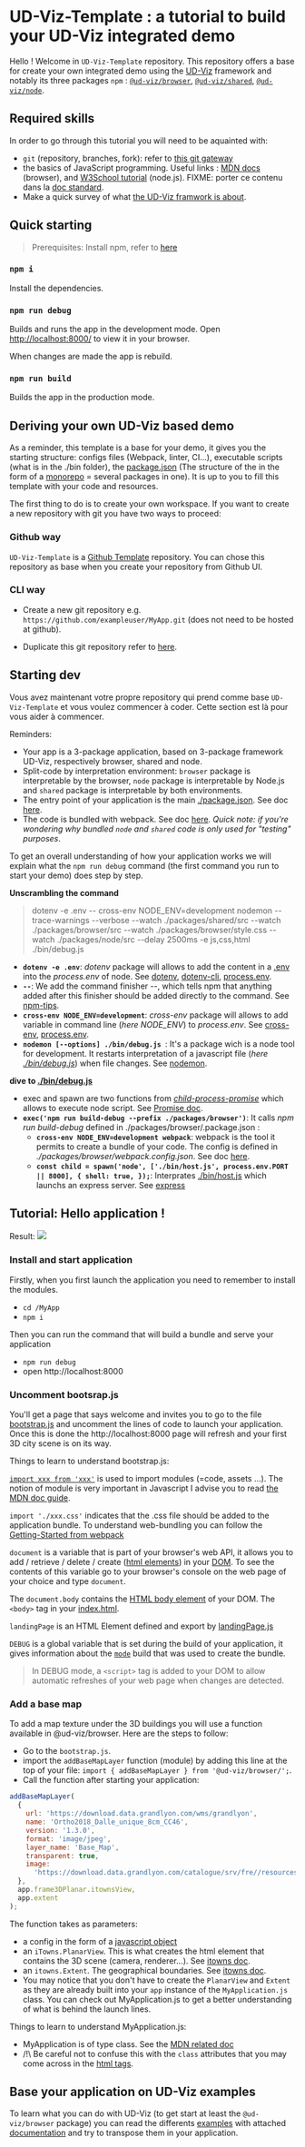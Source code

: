 # UD-Viz-Template : a tutorial to build your UD-Viz integrated demo

Hello !
Welcome in `UD-Viz-Template` repository. This repository offers a base for create your own integrated demo using the [UD-Viz](https://github.com/VCityTeam/UD-Viz) framework and notably its three packages `npm` : [`@ud-viz/browser`](https://www.npmjs.com/package/@ud-viz/browser), [`@ud-viz/shared`](https://www.npmjs.com/package/@ud-viz/shared), [`@ud-viz/node`](https://www.npmjs.com/package/@ud-viz/node).  

## Required skills

In order to go through this tutorial you will need to be aquainted with:
- `git` (repository, branches, fork): refer to [this git gateway](https://github.com/VCityTeam/UD-SV/blob/master/Tools/ToolGit.md)
- the basics of JavaScript programming. Useful links : [MDN docs](https://developer.mozilla.org/en-US/docs/Learn/Getting_started_with_the_web/JavaScript_basics) (browser), and [W3School tutorial](https://www.w3schools.com/nodejs/nodejs_get_started.asp) (node.js). FIXME: porter ce contenu dans la [doc standard](https://github.com/VCityTeam/UD-SV/blob/master/Tools/ToolJavaScript.md).
- Make a quick survey of what [the UD-Viz framwork is about](https://github.com/VCityTeam/UD-Viz).

## Quick starting

> Prerequisites: Install npm, refer to [here](https://github.com/VCityTeam/UD-SV/blob/master/Tools/ToolNpm.md)

### `npm i`

Install the dependencies.

### `npm run debug`

Builds and runs the app in the development mode.
Open [http://localhost:8000/](http://localhost:8000/) to view it in your browser.

When changes are made the app is rebuild.

### `npm run build`

Builds the app in the production mode.

## Deriving your own UD-Viz based demo

As a reminder, this template is a base for your demo, it gives you the starting structure: configs files (Webpack, linter, CI...), executable scripts (what is in the ./bin folder), the [package.json](./package.json) (The structure of the in the form of a [monorepo](https://en.wikipedia.org/wiki/Monorepo?useskin=vector) = several packages in one). It is up to you to fill this template with your code and resources.

The first thing to do is to create your own workspace. If you want to create a new repository with git you have two ways to proceed:

### Github way

`UD-Viz-Template` is a [Github Template](https://docs.github.com/en/repositories/creating-and-managing-repositories/creating-a-repository-from-a-template) repository. You can chose this repository as base when you create your repository from Github UI.

### CLI way

- Create a new git repository e.g. `https://github.com/exampleuser/MyApp.git` (does not need to be hosted at github).

- Duplicate this git repository refer to [here](https://docs.github.com/en/repositories/creating-and-managing-repositories/duplicating-a-repository#mirroring-a-repository).


## Starting dev

Vous avez maintenant votre propre repository qui prend comme base `UD-Viz-Template` et vous voulez commencer à coder. Cette section est là pour vous aider à commencer.

Reminders:
- Your app is a 3-package application, based on 3-package framework UD-Viz, respectively browser, shared and node. 
- Split-code by interpretation environment:  `browser` package is interpretable by the browser,  `node` package is interpretable by Node.js and  `shared` package is interpretable by both environments.
- The entry point of your application is the main [./package.json](./package.json). See doc [here](https://docs.npmjs.com/cli/v6/configuring-npm/package-json).
- The code is bundled with webpack. See doc [here](https://webpack.js.org/concepts/). *Quick note: if you're wondering why bundled `node` and `shared` code is only used for "testing" purposes*. 

To get an overall understanding of how your application works we will explain what the `npm run debug` command (the first command you run to start your demo) does step by step.

**Unscrambling the command**

> dotenv -e .env -- cross-env NODE_ENV=development nodemon --trace-warnings --verbose --watch ./packages/shared/src --watch ./packages/browser/src --watch ./packages/browser/style.css --watch ./packages/node/src  --delay 2500ms -e js,css,html ./bin/debug.js

- **`dotenv -e .env`**: *dotenv* package will allows to add the content in a [.env](./.env) into the *process.env* of node. See [dotenv](https://www.npmjs.com/package/dotenv), [dotenv-cli](https://www.npmjs.com/package/dotenv-cli), [process.env](https://nodejs.org/dist/latest-v8.x/docs/api/process.html#process_process_env).
- **`--`**: We add the command finisher --, which tells npm that anything added after this finisher should be added directly to the command. See [npm-tips](https://corgibytes.com/blog/2017/04/18/npm-tips/).
- **`cross-env NODE_ENV=development`**: *cross-env* package will allows to add variable in command line (*here NODE_ENV*) to *process.env*. See [cross-env](https://www.npmjs.com/package/cross-env), [process.env](https://nodejs.org/dist/latest-v8.x/docs/api/process.html#process_process_env).
- **`nodemon [--options] ./bin/debug.js `**: It's a package wich is a node tool for development. It restarts interpretation of a javascript file (*here [./bin/debug.js](./bin/debug.js)*) when file changes. See [nodemon](https://www.npmjs.com/package/nodemon).

**dive to [./bin/debug.js](./bin/debug.js)**

- exec and spawn are two functions from [*child-process-promise*](https://www.npmjs.com/package/child-process-promise) which allows to execute node script. See [Promise doc](https://developer.mozilla.org/en-US/docs/Web/JavaScript/Reference/Global_Objects/Promise).
- **`exec('npm run build-debug --prefix ./packages/browser')`**: It calls *npm run build-debug* defined in ./packages/browser/.package.json :
  - **`cross-env NODE_ENV=development webpack`**: webpack is the tool it permits to create a bundle of your code. The config is defined in *./packages/browser/webpack.config.json*. See doc [here](https://webpack.js.org/concepts/).
  - **`const child = spawn('node', ['./bin/host.js', process.env.PORT || 8000], { shell: true, });`**: Interprates [./bin/host.js](./bin/host.js) which launchs an express server. See [express](https://www.npmjs.com/package/express)

## Tutorial: Hello application !

Result:
![](doc\img\ResultMyApplication.png)

### Install and start application

Firstly, when you first launch the application you need to remember to install the modules.
- `cd /MyApp`
- `npm i`

Then you can run the command that will build a bundle and serve your application
- `npm run debug`
- open http://localhost:8000

### Uncomment bootsrap.js

You'll get a page that says welcome and invites you to go to the file [bootstrap.js](./packages/browser/src/bootstrap.js) and uncomment the lines of code to launch your application. Once this is done the http://localhost:8000 page will refresh and your first 3D city scene is on its way.

Things to learn to understand bootstrap.js:

[`import xxx from 'xxx'`](https://developer.mozilla.org/en-US/docs/Web/JavaScript/Reference/Statements/import) is used to import modules (=code, assets ...). The notion of module is very important in Javascript I advise you to read [the MDN doc guide](https://developer.mozilla.org/en-US/docs/Web/JavaScript/Guide/Modules).

`import './xxx.css'` indicates that the .css file should be added to the application bundle. To understand web-bundling you can follow the [Getting-Started from webpack](https://webpack.js.org/guides/getting-started/)

`document` is a variable that is part of your browser's web API, it allows you to add / retrieve / delete / create ([html elements](https://developer.mozilla.org/en-US/docs/Web/API/HTMLElement)) in your [DOM](https://developer.mozilla.org/en-US/docs/Web/API/Document_object_model/Using_the_Document_Object_Model#what_is_a_dom_tree).
To see the contents of this variable go to your browser's console on the web page of your choice and type `document`. 

The `document.body` contains the [HTML body element](https://developer.mozilla.org/en-US/docs/Web/API/HTMLBodyElement) of your DOM. The `<body>` tag in your [index.html](./packages/browser/index.html).

`landingPage` is an HTML Element defined and export by [landingPage.js](./packages/browser/src/landingPage.js) 

`DEBUG` is a global variable that is set during the build of your application, it gives information about the [`mode`](https://webpack.js.org/configuration/mode/) build that was used to create the bundle.
> In DEBUG mode, a `<script>` tag is added to your DOM to allow automatic refreshes of your web page when changes are detected.  

### Add a base map

To add a map texture under the 3D buildings you will use a function available in @ud-viz/browser. Here are the steps to follow:
- Go to the `bootstrap.js`.
- import the `addBaseMapLayer` function (module) by adding this line at the top of your file: `import { addBaseMapLayer } from '@ud-viz/browser/';`.
- Call the function after starting your application:
```js
addBaseMapLayer(
  {
    url: 'https://download.data.grandlyon.com/wms/grandlyon',
    name: 'Ortho2018_Dalle_unique_8cm_CC46',
    version: '1.3.0',
    format: 'image/jpeg',
    layer_name: 'Base_Map',
    transparent: true,
    image:
      'https://download.data.grandlyon.com/catalogue/srv/fre//resources.get?uuid=7e0bab06-ff3b-453e-9b72-e16b8f08d926&fname=ortho2018_s.png',
  },
  app.frame3DPlanar.itownsView,
  app.extent
);
```
The function takes as parameters:
- a config in the form of a [javascript object](https://developer.mozilla.org/en-US/docs/Web/JavaScript/Reference/Operators/Object_initializer)
- an `iTowns.PlanarView`. This is what creates the html element that contains the 3D scene (camera, renderer...). See [itowns doc](http://www.itowns-project.org/itowns/docs/#api/View/PlanarView).   
- an `itowns.Extent`. The geographical boundaries. See [itowns doc](http://www.itowns-project.org/itowns/docs/#api/Geographic/Extent). 
- You may notice that you don't have to create the `PlanarView` and `Extent` as they are already built into your `app` instance of the `MyApplication.js` class. You can check out MyApplication.js to get a better understanding of what is behind the launch lines.

Things to learn to understand MyApplication.js:
- MyApplication is of type class. See the [MDN related doc](https://developer.mozilla.org/en-US/docs/Web/JavaScript/Reference/Classes) 
- /!\ Be careful not to confuse this with the `class` attributes that you may come across in the [html tags](https://developer.mozilla.org/en-US/docs/Web/HTML/Global_attributes/class).




## Base your application on UD-Viz examples

To learn what you can do with UD-Viz (to get start at least the `@ud-viz/browser` package) you can read the differents [examples](https://github.com/VCityTeam/UD-Viz/tree/master/examples) with attached [documentation](https://github.com/VCityTeam/UD-Viz/tree/master/docs/static/Devel/UD_Viz_Browser) and try to transpose them in your application.
